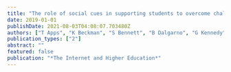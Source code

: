 ```yaml
---
title: "The role of social cues in supporting students to overcome challenges in online multi-stage assignments"
date: 2019-01-01
publishDate: 2021-08-03T04:08:07.703480Z
authors: ["T Apps", "K Beckman", "S Bennett", "B Dalgarno", "G Kennedy", "L Lockyer"]
publication_types: ["2"]
abstract: ""
featured: false
publication: "*The Internet and Higher Education*"
---
```


